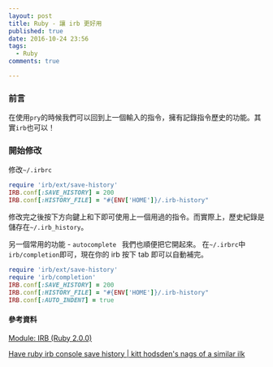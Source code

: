 ```yaml
---
layout: post
title: Ruby - 讓 irb 更好用
published: true
date: 2016-10-24 23:56
tags:
  - Ruby
comments: true

---
```

### 前言

在使用`pry`的時候我們可以回到上一個輸入的指令，擁有記錄指令歷史的功能。其實`irb`也可以！

### 開始修改

修改`~/.irbrc`

```rb
require 'irb/ext/save-history'
IRB.conf[:SAVE_HISTORY] = 200
IRB.conf[:HISTORY_FILE] = "#{ENV['HOME']}/.irb-history"
```

修改完之後按下方向鍵上和下即可使用上一個用過的指令。而實際上，歷史紀錄是儲存在`~/.irb_history`。

另一個常用的功能 - `autocomplete ` 我們也順便把它開起來。
在`~/.irbrc`中`irb/completion`即可，現在你的 irb 按下 tab 即可以自動補完。

```rb
require 'irb/ext/save-history'
require 'irb/completion'
IRB.conf[:SAVE_HISTORY] = 200
IRB.conf[:HISTORY_FILE] = "#{ENV['HOME']}/.irb-history"
IRB.conf[:AUTO_INDENT] = true
```



#### 參考資料

[Module: IRB (Ruby 2.0.0)](http://ruby-doc.org/stdlib-2.0.0/libdoc/irb/rdoc/IRB.html)

[Have ruby irb console save history | kitt hodsden's nags of a similar ilk](https://kitt.hodsden.org/comment/1656#comment-1656)